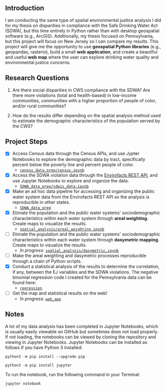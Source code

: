 ## Introduction

I am conducting the same type of spatial environmental justice analysis I did for my thesis on disparities in compliance with the Safe Drinking Water Act (SDWA), but this time entirely in Python rather than with desktop geospatial software (e.g., ArcGIS). Additionally, my thesis focused on Pennsylvania, but this project will focus on New Jersey so I can compare my results.  This project will give me the opportunity to use **geospatial Python libraries** (e.g., geopandas, rasterio), build a small **web application**, and create a beautiful and useful **web map** where the user can explore drinking water quality and environmental justice concerns.

## Research Questions

1) Are there social disparities in CWS compliance with the SDWA? Are there more violations (total and health-based) in low-income communities, communities with a higher proportion of people of color, and/or rural communities?

2) How do the results differ depending on the spatial analysis method used to estimate the demographic characteristics of the population served by the CWS? 

## Project Steps

- [x] Access Census data through the Census APIs, and use Jypter Notebooks to explore the demographic data by tract, specifically percent below the poverty line and percent people of color. 
  - [`census_data_prep/census.ipynb`](https://github.com/zstatmanweil/EJ-analysis-map/tree/master/census_data_prep/census.ipynb)
- [x] Access the SDWA violation data through the [Envirofacts REST API](https://www.epa.gov/enviro/other-service-enabled-data), and use Jupyter Notebooks to explore and organize the data. 
  - [`SDWA_data_prep/sdwis_data.ipynb`](https://github.com/zstatmanweil/EJ-analysis-map/tree/master/SDWA_data_prep/sdwis_data.ipynb)
- [x] Make an ad hoc data pipeline for accessing and organizing the public water system data from the Envirofacts REST API so the analysis is reproducible in other states.
  - [`SDWA_data_prep`](https://github.com/zstatmanweil/EJ-analysis-map/tree/master/SDWA_data_prep)
- [x] Etimate the population and the public water systems' sociodemographic characteristics within each water system through **areal weighting**. Create maps to visualize the results.
  - [`spatial_analysis/areal_weighting.ipynb`](https://github.com/zstatmanweil/EJ-analysis-map/blob/master/spatial_analysis/areal_weighting.ipynb)
- [ ] Etimate the population and the public water systems' sociodemographic characteristics within each water system through **dasymetric mapping**. Create maps to visualize the results.
  - *In progress:* [`spatial_analysis/dasymetric.ipynb`](https://github.com/zstatmanweil/EJ-analysis-map/blob/master/spatial_analysis/dasymetric.ipynb)
- [ ] Make the areal weighting and dasymetric processes reproducible through a chain of Python scripts.
- [x] Conduct a statistical analysis of the results to determine the correlation, if any, between the EJ variables and the SDWA violations. The negative binomial regression code I created for the Pennsylvania data can be found here: 
  - [`regression`](https://github.com/zstatmanweil/EJ-analysis-map/blob/master/regression) 
- [ ] Get the map  and statistical results on the web!
  - *In progress:* [`web_app`](https://github.com/zstatmanweil/EJ-analysis-map/blob/master/web_app)


## Notes

A lot of my data analysis has been completed in Jupyter Notebooks, which is usually easily viewable on GitHub but sometimes does not load properly. If not loading, the notebooks can be viewed by cloning the repository and viewing in Jupyter Notebooks.  Jupyter Notebooks can be installed as follows if you have Python 3 installed:

`python3 -m pip install --upgrade pip` 

`python3 -m pip install jupyter`

To run the notebook, run the following command in your Terminal:

`jupyter notebook`



